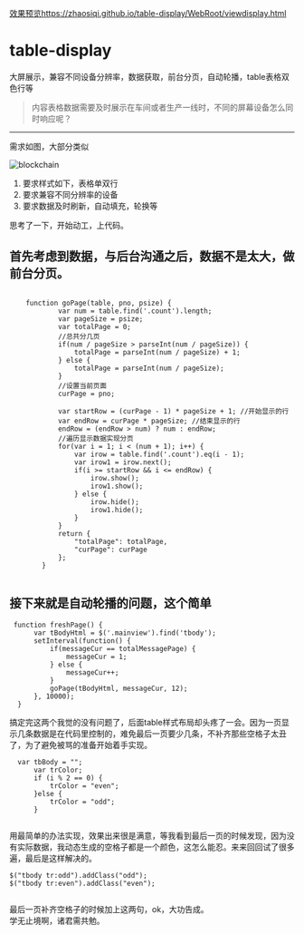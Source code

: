 [效果预览https://zhaosiqi.github.io/table-display/WebRoot/viewdisplay.html](https://zhaosiqi.github.io/table-display/WebRoot/viewdisplay.html)

# table-display  

大屏展示，兼容不同设备分辨率，数据获取，前台分页，自动轮播，table表格双色行等  


> 内容表格数据需要及时展示在车间或者生产一线时，不同的屏幕设备怎么同时响应呢？  


***  
需求如图，大部分类似  
  
  
![blockchain](https://zhaosiqi.github.io/table-display/WebRoot/images/aa.png "需求")  
1. 要求样式如下，表格单双行  
2. 要求兼容不同分辨率的设备  
3. 要求数据及时刷新，自动填充，轮换等  

思考了一下，开始动工，上代码。  
  
## 首先考虑到数据，与后台沟通之后，数据不是太大，做前台分页。  

``` 

    function goPage(table, pno, psize) { 
            var num = table.find('.count').length; 
            var pageSize = psize; 
            var totalPage = 0;
            //总共分几页
            if(num / pageSize > parseInt(num / pageSize)) {
                totalPage = parseInt(num / pageSize) + 1;
            } else {
                totalPage = parseInt(num / pageSize);
            }
            //设置当前页面
            curPage = pno;

            var startRow = (curPage - 1) * pageSize + 1; //开始显示的行
            var endRow = curPage * pageSize; //结束显示的行
            endRow = (endRow > num) ? num : endRow;
            //遍历显示数据实现分页
            for(var i = 1; i < (num + 1); i++) {
                var irow = table.find('.count').eq(i - 1);
                var irow1 = irow.next();
                if(i >= startRow && i <= endRow) {
                    irow.show();
                    irow1.show();
                } else {
                    irow.hide();
                    irow1.hide();
                }
            }
            return {
                "totalPage": totalPage,
                "curPage": curPage
            };
        }
    
```  
## 接下来就是自动轮播的问题，这个简单  

```  
 function freshPage() {
      var tBodyHtml = $('.mainview').find('tbody');
      setInterval(function() {
          if(messageCur == totalMessagePage) {
              messageCur = 1;
          } else {
              messageCur++;
          }
          goPage(tBodyHtml, messageCur, 12);
      }, 10000);
  }

```  
搞定完这两个我觉的没有问题了，后面table样式布局却头疼了一会。因为一页显示几条数据是在代码里控制的，难免最后一页要少几条，不补齐那些空格子太丑了，为了避免被骂的准备开始着手实现。  
```    
  var tbBody = "";
      var trColor;
      if (i % 2 == 0) {
          trColor = "even";
      }else {
          trColor = "odd";
      }
  
 ```  
 用最简单的办法实现，效果出来很是满意，等我看到最后一页的时候发现，因为没有实际数据，我动态生成的空格子都是一个颜色，这怎么能忍。来来回回试了很多遍，最后是这样解决的。  
 
```  
$("tbody tr:odd").addClass("odd");
$("tbody tr:even").addClass("even");
  
 ```   
 最后一页补齐空格子的时候加上这两句，ok，大功告成。  
 学无止境啊，诸君需共勉。
